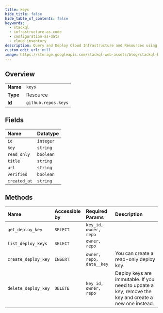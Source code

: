 ```yaml
---
title: keys
hide_title: false
hide_table_of_contents: false
keywords:
  - stackql
  - infrastructure-as-code
  - configuration-as-data
  - cloud inventory
description: Query and Deploy Cloud Infrastructure and Resources using SQL
custom_edit_url: null
image: https://storage.googleapis.com/stackql-web-assets/blog/stackql-blog-post-featured-image.png
---
```

  
    

## Overview
<table><tbody>
<tr><td><b>Name</b></td><td><code>keys</code></td></tr>
<tr><td><b>Type</b></td><td>Resource</td></tr>
<tr><td><b>Id</b></td><td><code>github.repos.keys</code></td></tr>
</tbody></table>

## Fields
| Name | Datatype |
|:-----|:---------|
| `id` | `integer` |
| `key` | `string` |
| `read_only` | `boolean` |
| `title` | `string` |
| `url` | `string` |
| `verified` | `boolean` |
| `created_at` | `string` |
## Methods
| Name | Accessible by | Required Params | Description |
|:-----|:--------------|:----------------|:------------|
| `get_deploy_key` | `SELECT` | `key_id, owner, repo` |  |
| `list_deploy_keys` | `SELECT` | `owner, repo` |  |
| `create_deploy_key` | `INSERT` | `owner, repo, data__key` | You can create a read-only deploy key. |
| `delete_deploy_key` | `DELETE` | `key_id, owner, repo` | Deploy keys are immutable. If you need to update a key, remove the key and create a new one instead. |
